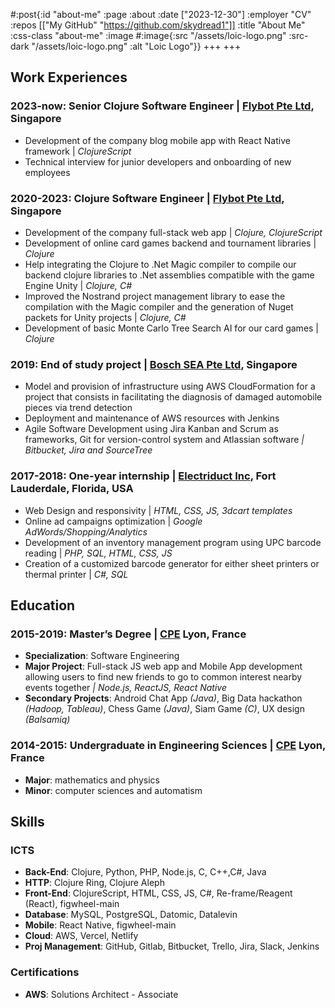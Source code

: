 #:post{:id "about-me"
       :page :about
       :date ["2023-12-30"]
       :employer "CV"
       :repos [["My GitHub" "https://github.com/skydread1"]]
       :title "About Me"
       :css-class "about-me"
       :image #:image{:src "/assets/loic-logo.png"
                      :src-dark "/assets/loic-logo.png"
                      :alt "Loic Logo"}}
+++
+++
## Work Experiences

### 2023-now: Senior Clojure Software Engineer | [Flybot Pte Ltd](https://www.flybot.sg/), Singapore

- Development of the company blog mobile app with React Native framework | *ClojureScript*
- Technical interview for junior developers and onboarding of new employees

### 2020-2023: Clojure Software Engineer | [Flybot Pte Ltd](https://www.flybot.sg/), Singapore

- Development of the company full-stack web app | *Clojure, ClojureScript*
- Development of online card games backend and tournament libraries | *Clojure*
- Help integrating the Clojure to .Net Magic compiler to compile our backend clojure libraries to .Net assemblies compatible with the game Engine Unity | *Clojure, C#*
- Improved the Nostrand project management library to ease the compilation with the Magic compiler and the generation of Nuget packets for Unity projects | *Clojure, C#*
- Development of basic Monte Carlo Tree Search AI for our card games | *Clojure*

### 2019: End of study project | [Bosch SEA Pte Ltd](https://www.bosch.com.sg/our-company/bosch-in-singapore/), Singapore
- Model and provision of infrastructure using AWS CloudFormation for a project that consists in facilitating the diagnosis of damaged automobile pieces via trend detection
- Deployment and maintenance of AWS resources with Jenkins
- Agile Software Development using Jira Kanban and Scrum as frameworks, Git for version-control system and Atlassian software *| Bitbucket, Jira and SourceTree*

### 2017-2018: One-year internship | [Electriduct Inc](https://www.electriduct.com/), Fort Lauderdale, Florida, USA
- Web Design and responsivity | *HTML, CSS, JS, 3dcart templates*
- Online ad campaigns optimization | *Google AdWords/Shopping/Analytics*
- Development of an inventory management program using UPC barcode reading | *PHP, SQL, HTML, CSS, JS*
- Creation of a customized barcode generator for either sheet printers or thermal printer | *C#, SQL*

## Education

### 2015-2019: Master’s Degree | [CPE](https://www.cpe.fr/en/) Lyon, France

- **Specialization**: Software Engineering
- **Major Project**: Full-stack JS web app and Mobile App development allowing users to find new friends to go to common interest nearby events together *| Node.js, ReactJS, React Native*
- **Secondary Projects**: Android Chat App *(Java)*, Big Data hackathon *(Hadoop, Tableau)*, Chess Game *(Java)*, Siam Game *(C)*, UX design *(Balsamiq)*

### 2014-2015: Undergraduate in Engineering Sciences | [CPE](https://www.cpe.fr/en/) Lyon, France
- **Major**: mathematics and physics
- **Minor**: computer sciences and automatism

## Skills

### ICTS             
- **Back-End**: Clojure, Python, PHP, Node.js, C, C++,C#, Java
- **HTTP**: Clojure Ring, Clojure Aleph
- **Front-End**: ClojureScript, HTML, CSS, JS, C#, Re-frame/Reagent (React), figwheel-main
- **Database**: MySQL, PostgreSQL, Datomic, Datalevin
- **Mobile**: React Native, figwheel-main
- **Cloud**: AWS, Vercel, Netlify
- **Proj Management**: GitHub, Gitlab, Bitbucket, Trello, Jira, Slack, Jenkins

### Certifications
- **AWS**: Solutions Architect - Associate
